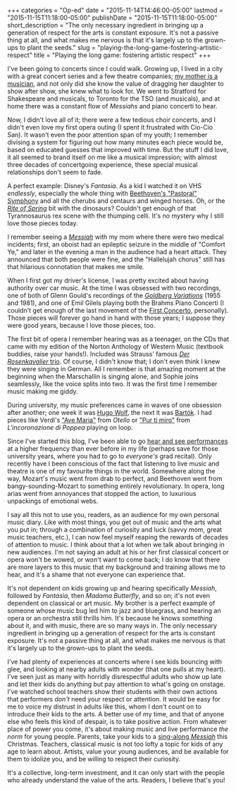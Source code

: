 +++
categories = "Op-ed"
date = "2015-11-14T14:46:00-05:00"
lastmod = "2015-11-15T11:18:00-05:00"
publishDate = "2015-11-15T11:18:00-05:00"
short_description = "The only necessary ingredient in bringing up a generation of respect for the arts is constant exposure. It's not a passive thing at all, and what makes me nervous is that it's largely up to the grown-ups to plant the seeds."
slug = "playing-the-long-game-fostering-artistic-respect"
title = "Playing the long game: fostering artistic respect"
+++

I've been going to concerts since I could walk. Growing up, I lived in a city with a great concert series and a few theatre companies; [my mother is a musician](/talking-with-voice-teachers-or-meet-my-mother/), and not only did she know the value of dragging her daughter to show after show, she knew what to look for. We went to Stratford for Shakespeare and musicals, to Toronto for the TSO (and musicals), and at home there was a constant flow of *Messiahs* and piano concerti to hear.

Now, I didn't love all of it; there were a few tedious choir concerts, and I didn't even love my first opera outing (I spent it frustrated with Cio-Cio San). It wasn't even the poor attention span of my youth; I remember divising a system for figuring out how many minutes each piece would be, based on educated guesses that improved with time. But the stuff I did love, it all seemed to brand itself on me like a musical impression; with almost three decades of concertgoing experience, these special musical relationships don't seem to fade.

A perfect example: Disney's *Fantasia*. As a kid I watched it on VHS *endlessly*, especially the whole thing with [Beethoven's "Pastoral" Symphony](https://vimeo.com/85093232) and all the cherubs and centaurs and winged horses. Oh, or the [*Rite of Spring*](https://vimeo.com/44676300) bit with the dinosaurs? Couldn't get enough of that Tyrannosaurus rex scene with the thumping celli. It's no mystery why I still love those pieces today.

I remember seeing a [*Messiah*](https://www.youtube.com/watch?v=ZuGSOkYWfDQ) with my mom where there were two medical incidents; first, an oboist had an epileptic seizure in the middle of "Comfort Ye," and later in the evening a man in the audience had a heart attack. They announced that both people were fine, and the "Hallelujah chorus" still has that hilarious connotation that makes me smile.

When I first got my driver's license, I was pretty excited about having authority over car music. At the time I was obsessed with two recordings, one of both of Glenn Gould's recordings of the [*Goldberg Variations*](https://www.youtube.com/watch?v=Ah392lnFHxM) (1955 and 1981), and one of Emil Gilels playing both the Brahms Piano Concerti (I couldn't get enough of the last movement of the [First Concerto]((https://www.youtube.com/watch?v=CqYzBCk_tm4&feature=youtu.be)), personally). Those pieces will forever go hand in hand with those years; I suppose they were good years, because I love those pieces, too.

The first bit of opera I remember hearing was as a teenager, on the CDs that came with my edition of the Norton Anthology of Western Music (textbook buddies, raise your hands!). Included was Strauss' famous [*Der Rosenkavalier* trio](https://www.youtube.com/watch?v=KdHjUZLe5W8). Of course, I didn't know that; I don't even think I knew they were singing in German. All I remember is that amazing moment at the beginning when the Marschallin is singing alone, and Sophie joins seamlessly, like the voice splits into two. It was the first time I remember music making me giddy. 

During university, my music preferences came in waves of one obsession after another; one week it was [Hugo Wolf](https://www.youtube.com/watch?v=tkuQi_PS1hE), the next it was [Bartók](https://www.youtube.com/watch?v=FMTuOsGE9ho). I had pieces like Verdi's ["Ave Maria"](https://www.youtube.com/watch?v=Z9nrtFkj6Bo) from *Otello* or ["Pur ti miro"](https://www.youtube.com/watch?v=-26AS6DhHbY) from *L'incoronazione di Poppea* playing on loop. 

Since I've started this blog, I've been able to go [hear and see performances](/categories/reviews/) at a higher frequency than ever before in my life (perhaps save for those university years, where you had to go to *everyone's* grad recital). Only recently have I been conscious of the fact that listening to live music and theatre is one of my favourite things in the world. Somewhere along the way, Mozart's music went from drab to perfect, and Beethoven went from bangy-sounding-Mozart to something entirely revolutionary. In opera, long arias went from annoyances that stopped the action, to luxurious unpackings of emotional webs.

I say all this not to use you, readers, as an audience for my own personal music diary. Like with most things, you get out of music and the arts what you put in; through a combination of curiosity and luck (savvy mom, great music teachers, etc.), I can now feel myself reaping the rewards of decades of attention to music. I think about that a lot when we talk about bringing in new audiences. I'm not saying an adult at his or her first classical concert or opera won't be wowed, or won't want to come back; I do know that there are more layers to this music that my background and training allows me to hear, and it's a shame that not everyone can experience that. 

It's not dependent on kids growing up and hearing specifically *Messiah*, followed by *Fantasia*, then *Madama Butterfly*, and so on; it's not even dependent on classical or art music. My brother is a perfect example of someone whose music bug led him to jazz and bluegrass, and hearing an opera or an orchestra still thrills him. It's because he knows *something* about it, and with music, there are so many ways in. The only necessary ingredient in bringing up a generation of respect for the arts is constant exposure. It's not a passive thing at all, and what makes me nervous is that it's largely up to the grown-ups to plant the seeds. 

I've had plenty of experiences at concerts where I see kids bouncing with glee, and looking at nearby adults with wonder (that one pulls at my heart). I've seen just as many with horridly disrespectful adults who show up late and let their kids do anything but pay attention to what's going on onstage. I've watched school teachers show their students with their own actions that performers *don't* need your respect or attention. It would be easy for me to voice my distrust in adults like this, whom I don't count on to introduce their kids to the arts. A better use of my time, and that of anyone else who feels this kind of despair, is to take positive action. From whatever place of power you come, it's about making music and live performance *the norm* for young people. Parents, take your kids to a [sing-along *Messiah*](http://www.tafelmusik.org/concert-calendar/concert/sing-along-messiah-massey-hall-0) this Christmas. Teachers, classical music is not too lofty a topic for kids of any age to learn about. Artists, value your young audiences, and be available for them to idolize you, and be willing to respect their curiosity.

It's a collective, long-term investment, and it can only start with the people who already understand the value of the arts. Readers, I believe that's you!
